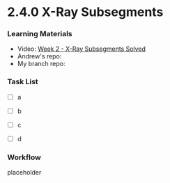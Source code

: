 # 2.4.0 X-Ray Subsegments

### **Learning Materials**

* Video: [Week 2 - X-Ray Subsegments Solved](https://www.youtube.com/watch?v=4SGTW0Db5y0\&list=PLBfufR7vyJJ7k25byhRXJldB5AiwgNnWv\&index=35\&ab\_channel=ExamPro)
* Andrew's repo:&#x20;
* My branch repo:&#x20;

### Task List

* [ ] a
* [ ] b
* [ ] c
* [ ] d



### Workflow

placeholder
